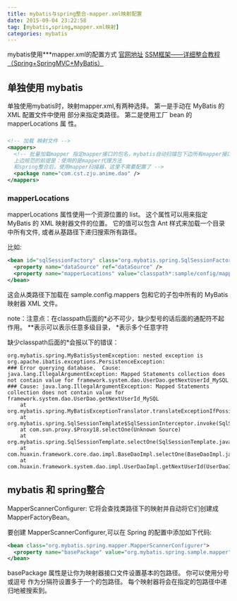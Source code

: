 ```yaml
---
title: mybatis与spring整合-mapper.xml映射配置
date: 2015-09-04 23:22:58
tag: [mybatis,spring,mapper.xml映射]
categories: mybatis
---
```

mybatis使用***mapper.xml的配置方式
[官网地址](https://mybatis.github.io/spring/zh/getting-started.html)
[SSM框架——详细整合教程（Spring+SpringMVC+MyBatis）](http://blog.csdn.net/zhshulin/article/details/37956105)
<!--more-->

## 单独使用 mybatis
单独使用mybatis时，映射mapper.xml,有两种选择。
第一是手动在 MyBatis 的 XML 配置文件中使用 <mappers> 部分来指定类路径。
第二是使用工厂 bean 的 mapperLocations 属 性。

###  <mappers>

```xml
<!-- 加载 映射文件 -->
<mappers>
  <!-- 批量加载mapper 指定mapper接口的包名，mybatis自动扫描包下边所有mapper接口进行加载
  上边规范的前提是：使用的是mapper代理方法
  和spring整合后，使用mapper扫描器，这里不需要配置了 -->
  <package name="com.cst.zju.anime.dao" />
</mappers>
```

### mapperLocations
mapperLocations 属性使用一个资源位置的 list。
这个属性可以用来指定 MyBatis 的 XML 映射器文件的位置。
它的值可以包含 Ant 样式来加载一个目录中所有文件, 或者从基路径下递归搜索所有路径。

比如:

```xml
<bean id="sqlSessionFactory" class="org.mybatis.spring.SqlSessionFactoryBean">
  <property name="dataSource" ref="dataSource" />
  <property name="mapperLocations" value="classpath*:sample/config/mappers/**/*.xml" />
</bean>
```
这会从类路径下加载在 sample.config.mappers 包和它的子包中所有的 MyBatis 映射器 XML 文件。

note：注意点：在classpath后面的*必不可少，缺少型号的话后面的通配符不起作用。
  \**表示可以表示任意多级目录，
  \*表示多个任意字符

  缺少classpath后面的*会报以下的错误：

```
org.mybatis.spring.MyBatisSystemException: nested exception is org.apache.ibatis.exceptions.PersistenceException:
### Error querying database.  Cause: java.lang.IllegalArgumentException: Mapped Statements collection does not contain value for framework.system.dao.UserDao.getNextUserId_MySQL
### Cause: java.lang.IllegalArgumentException: Mapped Statements collection does not contain value for framework.system.dao.UserDao.getNextUserId_MySQL
	at org.mybatis.spring.MyBatisExceptionTranslator.translateExceptionIfPossible(MyBatisExceptionTranslator.java:75)
	at org.mybatis.spring.SqlSessionTemplate$SqlSessionInterceptor.invoke(SqlSessionTemplate.java:371)
	at com.sun.proxy.$Proxy18.selectOne(Unknown Source)
	at org.mybatis.spring.SqlSessionTemplate.selectOne(SqlSessionTemplate.java:163)
	at com.huaxin.framework.core.dao.impl.BaseDaoImpl.selectOne(BaseDaoImpl.java:298)
	at com.huaxin.framework.system.dao.impl.UserDaoImpl.getNextUserId(UserDaoImpl.java:41)
```

## mybatis 和 spring整合

MapperScannerConfigurer: 它将会查找类路径下的映射并自动将它们创建成 MapperFactoryBean。

要创建 MapperScannerConfigurer,可以在 Spring 的配置中添加如下代码:

```xml
<bean class="org.mybatis.spring.mapper.MapperScannerConfigurer">
  <property name="basePackage" value="org.mybatis.spring.sample.mapper" />
</bean>
```

basePackage 属性是让你为映射器接口文件设置基本的包路径。
你可以使用分号或逗号 作为分隔符设置多于一个的包路径。
每个映射器将会在指定的包路径中递归地被搜索到。
